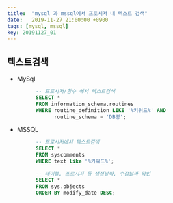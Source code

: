 ```yaml
---
title:  "mysql 과 mssql에서 프로시저 내 텍스트 검색"
date:   2019-11-27 21:00:00 +0900
tags: [mysql, mssql]
key: 20191127_01
---
```

## 텍스트검색

-   MySql
    ```sql
          -- 프로시저/함수 에서 텍스트검색
          SELECT * 
          FROM information_schema.routines 
          WHERE routine_definition LIKE '%키워드%' AND 
                routine_schema = 'DB명';
    ```
    
-   MSSQL
    ```sql
          -- 프로시저에서 텍스트검색
          SELECT * 
          FROM syscomments 
          WHERE text like '%키워드%';
    ```
    
    ```sql
          -- 테이블, 프로시저 등 생성날짜, 수정날짜 확인
          SELECT * 
          FROM sys.objects 
          ORDER BY modify_date DESC; 
    ```
    